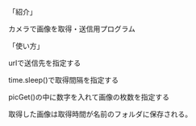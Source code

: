 「紹介」

カメラで画像を取得・送信用プログラム

「使い方」

urlで送信先を指定する

time.sleep()で取得間隔を指定する

picGet()の中に数字を入れて画像の枚数を指定する

取得した画像は取得時間が名前のフォルダに保存される。
